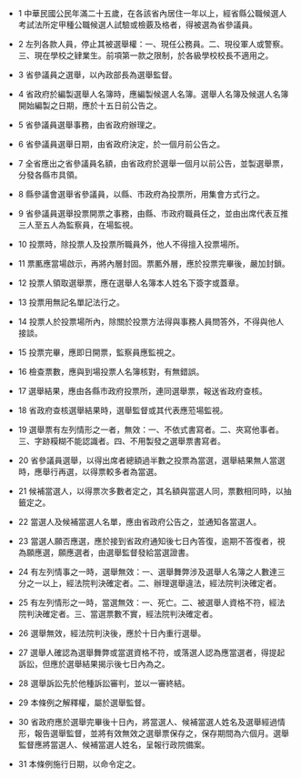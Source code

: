 * 1 中華民國公民年滿二十五歲，在各該省內居住一年以上，經省縣公職候選人考試法所定甲種公職候選人試驗或檢覈及格者，得被選為省參議員。

* 2 左列各款人員，停止其被選舉權：一、現任公務員。二、現役軍人或警察。三、現在學校之肄業生。前項第一款之限制，於各級學校校長不適用之。

* 3 省參議員之選舉，以內政部長為選舉監督。

* 4 省政府於編製選舉人名簿時，應編製候選人名簿。選舉人名簿及候選人名簿開始編製之日期，應於十五日前公告之。

* 5 省參議員選舉事務，由省政府辦理之。

* 6 省參議員選舉日期，由省政府決定，於一個月前公告之。

* 7 全省應出之省參議員名額，由省政府於選舉一個月以前公告，並製選舉票，分發各縣市具領。

* 8 縣參議會選舉省參議員，以縣、市政府為投票所，用集會方式行之。

* 9 省參議員選舉投票開票之事務，由縣、市政府職員任之，並由出席代表互推三人至五人為監察員，在場監視。

* 10 投票時，除投票人及投票所職員外，他人不得擅入投票場所。

* 11 票匭應當場啟示，再將內層封固。票匭外層，應於投票完畢後，嚴加封鎖。

* 12 投票人領取選舉票，應在選舉人名簿本人姓名下簽字或蓋章。

* 13 投票用無記名單記法行之。

* 14 投票人於投票場所內，除關於投票方法得與事務人員問答外，不得與他人接談。

* 15 投票完畢，應即日開票，監察員應監視之。

* 16 檢查票數，應與到場投票人名簿核對，有無錯誤。

* 17 選舉結果，應由各縣市政府投票所，連同選舉票，報送省政府查核。

* 18 省政府查核選舉結果時，選舉監督或其代表應蒞場監視。

* 19 選舉票有左列情形之一者，無效：一、不依式書寫者。二、夾寫他事者。三、字跡糢糊不能認識者。四、不用製發之選舉票書寫者。

* 20 省參議員選舉，以得出席者總額過半數之投票為當選，選舉結果無人當選時，應舉行再選，以得票較多者為當選。

* 21 候補當選人，以得票次多數者定之，其名額與當選人同，票數相同時，以抽籤定之。

* 22 當選人及候補當選人名單，應由省政府公告之，並通知各當選人。

* 23 當選人願否應選，應於接到省政府通知後七日內答復，逾期不答復者，視為願應選，願應選者，由選舉監督發給當選證書。

* 24 有左列情事之一時，選舉無效：一、選舉舞弊涉及選舉人名簿之人數達三分之一以上，經法院判決確定者。二、辦理選舉違法，經法院判決確定者。

* 25 有左列情形之一時，當選無效：一、死亡。二、被選舉人資格不符，經法院判決確定者。三、當選票數不實，經法院判決確定者。

* 26 選舉無效，經法院判決後，應於十日內重行選舉。

* 27 選舉人確認為選舉舞弊或當選資格不符，或落選人認為應當選者，得提起訴訟，但應於選舉結果揭示後七日內為之。

* 28 選舉訴訟先於他種訴訟審判，並以一審終結。

* 29 本條例之解釋權，屬於選舉監督。

* 30 省政府應於選舉完畢後十日內，將當選人、候補當選人姓名及選舉經過情形，報告選舉監督，並將有效無效之選舉票保存之，保存期間為六個月。選舉監督應將當選人、候補當選人姓名，呈報行政院備案。

* 31 本條例施行日期，以命令定之。

